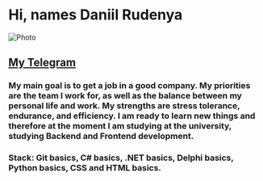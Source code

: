 # Hi, names Daniil Rudenya

![Photo](/rsschool-cv/avatar.jpg)

## [My Telegram](https://t.me/Daniil_Rudenya)

### My main goal is to get a job in a good company. My priorities are the team I work for, as well as the balance between my personal life and work. My strengths are stress tolerance, endurance, and efficiency. I am ready to learn new things and therefore at the moment I am studying at the university, studying Backend and Frontend development. 

### Stack: Git basics, C# basics, .NET basics, Delphi basics, Python basics, CSS and HTML basics.



